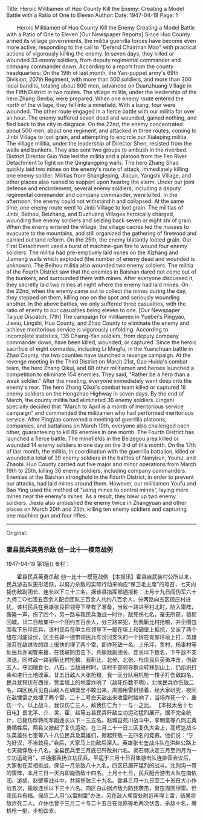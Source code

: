 Title: Heroic Militiamen of Huo County Kill the Enemy: Creating a Model Battle with a Ratio of One to Eleven
Author:
Date: 1947-04-19
Page: 1

　　Heroic Militiamen of Huo County Kill the Enemy
    Creating a Model Battle with a Ratio of One to Eleven
    [Our Newspaper Reports] Since Huo County armed its village governments, the militia guerrilla forces have become even more active, responding to the call to "Defend Chairman Mao" with practical actions of vigorously killing the enemy. In seven days, they killed or wounded 33 enemy soldiers, from deputy regimental commander and company commander down. According to a report from the county headquarters: On the 19th of last month, the Yan-puppet army's 69th Division, 207th Regiment, with more than 500 soldiers, and more than 300 local bandits, totaling about 800 men, advanced on Duanzhuang Village in the Fifth District in two routes. The village militia, under the leadership of the hero Zhang Genba, were prepared. When one enemy route entered the north of the village, they fell into a minefield. With a bang, four were wounded. The other route engaged in a fierce battle with our militia for over an hour. The enemy suffered seven dead and wounded, gained nothing, and fled back to the city in disgrace. On the 22nd, the enemy concentrated about 500 men, about one regiment, and attacked in three routes, coming to Jinbi Village to loot grain, and attempting to encircle our Xialeping militia. The village militia, under the leadership of Director Shen, resisted from the walls and bunkers. They also sent two groups to ambush in the riverbed. District Director Guo Yide led the militia and a platoon from the Fen River Detachment to fight on the Qinglangping walls. The hero Zhang Shao quickly laid two mines on the enemy's route of attack, immediately killing one enemy soldier. Militias from Shangleping, Jiacun, Yangshi Village, and other places also rushed to support upon hearing the alarm. Under our joint defense and encirclement, several enemy soldiers, including a deputy regimental commander and company commander, were killed. In the afternoon, the enemy could not withstand it and collapsed. At the same time, one enemy route went to Jinbi Village to loot grain. The militias of Jinbi, Beihou, Beizhang, and Duzhuang Villages heroically charged, wounding five enemy soldiers and seizing back seven or eight *shi* of grain. When the enemy entered the village, the village cadres led the masses to evacuate to the mountains, and still organized the gathering of firewood and carried out land reform. On the 25th, the enemy blatantly looted grain. Our First Detachment used a burst of machine-gun fire to wound four enemy soldiers. The militia had pre-emptively laid mines on the Xizhang and Jiameng walls which exploded (the number of enemy dead and wounded is unknown). The Beihou militia also wounded two enemy soldiers. The militia of the Fourth District saw that the enemies in Baishan dared not come out of the bunkers, and surrounded them with mines. After everyone discussed it, they secretly laid two mines at night where the enemy had laid mines. On the 22nd, when the enemy came out to collect the mines during the day, they stepped on them, killing one on the spot and seriously wounding another. In the above battles, we only suffered three casualties, with the ratio of enemy to our casualties being eleven to one.
    [Our Newspaper Taiyue Dispatch, 17th] The campaign for militiamen in Yuebei's Pingyao, Jiexiu, Lingshi, Huo County, and Zhao County to eliminate the enemy and achieve meritorious service is vigorously unfolding. According to incomplete statistics, 135 Chiang-Yan soldiers, from deputy company commander down, have been killed, wounded, or captured. Since the heroic sacrifice of eight comrades, including Li Mingfu, in the Yuanchuan battle in Zhao County, the two counties have launched a revenge campaign. At the revenge meeting in the Third District on March 21st, Gao Huida's combat team, the hero Zhang Qikui, and 88 other militiamen and heroes launched a competition to eliminate 154 enemies. They said, "Rather be a hero than a weak soldier." After the meeting, everyone immediately went deep into the enemy's rear. The hero Zhang Qikui's combat team killed or captured 18 enemy soldiers on the Hongzhao Highway in seven days. By the end of March, the county militia had eliminated 36 enemy soldiers. Lingshi specially decided that "March to April is a month of meritorious service campaign" and commended the militiamen who had performed meritorious service. After Pingyao convened a meeting of guerrilla platoons, companies, and battalions on March 10th, everyone also challenged each other, guaranteeing to kill 89 enemies in one month. The Fourth District has launched a fierce battle. The minefields in the Beizegou area killed or wounded 14 enemy soldiers in one day on the 3rd of this month. On the 17th of last month, the militia, in coordination with the guerrilla battalion, killed or wounded a total of 39 enemy soldiers in the battles of Nanyirun, Youhu, and Zhaobi. Huo County carried out five major and minor operations from March 19th to 25th, killing 36 enemy soldiers, including company commanders. Enemies at the Baishan stronghold in the Fourth District, in order to prevent our attacks, had laid mines around them. However, our militiamen Youfu and Bao Ying used the method of "using mines to control mines", laying more mines near the enemy's mines. As a result, they blew up two enemy soldiers. Jiexiu also ambushed the enemy twice in Zhangyuan and other places on March 20th and 25th, killing ten enemy soldiers and capturing one machine gun and four rifles.



<hr /> 

Original: 


### 霍县民兵英勇杀敌  创一比十一模范战例

1947-04-19
第1版()
专栏：

　　霍县民兵英勇杀敌
    创一比十一模范战例
    【本报讯】霍县自武装村公所以来，民兵游击队更形活跃，以努力杀敌的实际行动来响应“保卫毛主席”的号召，七天内毙伤敌副团长、连长以下三十三名。据该县指挥部通报称：上月十九日阎伪军六十九师二○七团五百余人配合团队三百余人共约八百余人，分两路向五区段庄村进扰，该村民兵在英雄张艮把领导下早有了准备，当敌一路进至村北时，陷入雷阵，轰隆一声，伤了四个，另一路与我民兵激战一时许，敌死伤七名，毫无所获，狼狈回城。廿二日敌集中一个团约五百余人，分三路来犯，到我靳比村抢粮，并企图包围我下乐坪民兵，该村民兵在申主任领导下一部在垣上和碉堡上抵抗，又派了两个组在河底设伏，区主任郭一德带领民兵与汾河支队的一个排在青郎坪垣上打，英雄张苕在敌进攻的路上很快的埋了两个雷，即炸死敌一名。上乐坪，贾村，杨事村等处民兵亦闻警来援，在我联防围击下，共毙敌副团长、连长以下数名，下午敌不支溃退。同时敌一路到靳比村抢粮，我靳比、北侯、北张、杜庄民兵英勇冲击，伤敌五人，夺回粮食七、八石，当敌进村时，该村干部领导群众转移到山上，仍组织打柴和进行土地改革。廿五日敌人大张抢粮，我一区分队用机枪一梭子打伤敌四名，民兵就预伏在西张，贾孟垣上的地雷炸响了（敌死伤数不明）。北侯民兵亦伤敌二名。四区民兵见白山敌人在碉堡里不敢出来，周围用雷封锁着，经大家研究，夜间在敌埋雷之处埋了两个雷，二十二号白天敌出来收雷时踏响了，当场炸死一个，重伤一个。以上战斗，我仅伤亡三人，敌我伤亡为十一与一之比。
    【本报太岳十七日电】岳北平、介、灵、霍、赵等五县民兵歼敌立功运动猛烈展开。据不完全统计，已毙伤俘蒋阎军副连长以下一三五名。赵城自苑川战斗中，李明富等八同志英勇牺牲后，两县又掀起了复仇运动。在三月二十一日三区复仇大会上，高辉达战斗队英雄张七奎等八十八位民兵及英雄们，掀起歼敌一五四名的竞赛。他们说：“宁为好汉，不当软兵。”会后，大家马上向敌后深入。英雄张七奎战斗队在洪赵公路上七天毙俘敌十八名。全县民兵至三月底已歼敌卅六名。灵石特决定三月至四月为一立功运动月”，并通报表扬立功民兵。平遥于三月十日召集游击队连排营会议后，大家也在互相挑战，保证一月杀敌八十九名。四区已展开猛烈的战斗。北则沟一带的雷阵，本月三日一天内即毙伤敌十四名。上月十七日，民兵配合游击大队在南依润、游胡、赵壁等战斗中，共毙伤敌三十九名。霍县三月十九日至二十五日大小作战五次，毙敌连长以下三十六名。四区白山据点敌为防我袭击，曾在周围埋雷。但我民兵有福、保应二人用“以雷制雷”办法，另在敌人埋雷处附近再埋上雷，结果将敌炸死二人。介休也曾于三月二十与二十五日在张原等地两次伏击，杀敌十名，缴机枪一挺，步枪四支。
